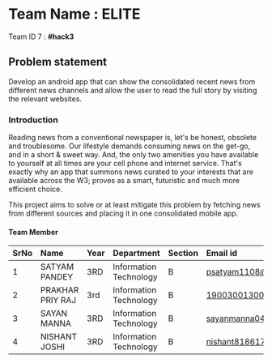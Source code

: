 # Team Name : ELITE

Team ID 7 : **#hack3**

## Problem statement
Develop an android app that can show the consolidated recent news from different
news channels and allow the user to read the full story by visiting the relevant
websites.

### Introduction 

Reading news from a conventional newspaper is, let's be honest, obsolete and troublesome. Our lifestyle demands consuming news on the get-go, and in a short & sweet way. And, the only two amenities you have available to yourself at all times are your cell phone and internet service. 
That's exactly why an app that summons news curated to your interests that are available across the W3; proves as a smart, futuristic and much more efficient choice.

This project aims to solve or at least mitigate this problem by fetching news from different sources and placing it in one consolidated mobile app.

#### Team Member

SrNo | Name | Year | Department| Section | Email id
:--|:--|:--|:--|:--|:--|
1 | SATYAM PANDEY  | 3RD |  Information Technology | B | psatyam1108@gmail.com
2 | PRAKHAR PRIY RAJ | 3rd | Information Technology | B | 1900300130072@ipec.org.in
3 | SAYAN MANNA | 3RD | Information Technology | B | sayanmanna04@gmail.com
4 | NISHANT JOSHI| 3RD |  Information Technology | B | nishant8186171@gmail.com


